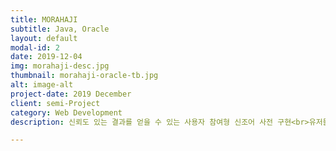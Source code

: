 ```yaml
---
title: MORAHAJI
subtitle: Java, Oracle
layout: default
modal-id: 2
date: 2019-12-04
img: morahaji-desc.jpg
thumbnail: morahaji-oracle-tb.jpg
alt: image-alt
project-date: 2019 December
client: semi-Project
category: Web Development
description: 신뢰도 있는 결과를 얻을 수 있는 사용자 참여형 신조어 사전 구현<br>유저들의 토론이 가능한 자유게시판 제공, 파파고 번역, 자동완성 검색 등 유저 편의 기능 제공

---
```

